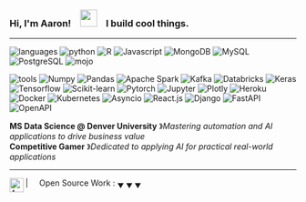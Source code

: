 ### Hi, I'm Aaron! &nbsp;&nbsp; <img src="https://media.giphy.com/media/hvRJCLFzcasrR4ia7z/giphy.gif" width="30"/> &nbsp;&nbsp; I build cool things.</sup>

----

![languages](https://img.shields.io/static/v1?label=&message=languages:&color=555&style=flat-square)
![python](https://img.shields.io/static/v1?logo=python&label=&message=python&color=111&logoColor=AAA&style=flat-square&link=)
![R](https://img.shields.io/static/v1?logo=R&label=&message=R&color=111&logoColor=AAA&style=flat-square&link=)
![Javascript](https://img.shields.io/static/v1?logo=Javascript&label=&message=Javascript&color=111&logoColor=AAA&style=flat-square&link=)
![MongoDB](https://img.shields.io/static/v1?logo=MongoDB&label=&message=MongoDB&color=111&logoColor=AAA&style=flat-square&link=)
![MySQL](https://img.shields.io/static/v1?logo=MySQL&label=&message=MySQL&color=111&logoColor=AAA&style=flat-square&link=)
![PostgreSQL](https://img.shields.io/static/v1?logo=postgresql&label=&message=postgresql&color=111&logoColor=AAA&style=flat-square&link=)
![mojo](https://img.shields.io/static/v1?logo=Fireship&label=&message=mojo&color=111&logoColor=AAA&style=flat-square&link=)


![tools](https://img.shields.io/static/v1?label=&message=tools:&color=555&style=flat-square)
![Numpy](https://img.shields.io/static/v1?logo=Numpy&label=&message=Numpy&color=111&logoColor=AAA&style=flat-square&link=)
![Pandas](https://img.shields.io/static/v1?logo=Pandas&label=&message=Pandas&color=111&logoColor=AAA&style=flat-square&link=)
![Apache Spark](https://img.shields.io/badge/apache%20spark-%23E25A1C.svg?&style=flat-square&logo=apache%20spark&logoColor=white&color=111)
![Kafka](https://img.shields.io/static/v1?logo=Kafka&label=&message=Kafka&color=111&logoColor=AAA&style=flat-square&link=)
![Databricks](https://img.shields.io/badge/databricks-%23FF3621.svg?&style=flat-square&logo=databricks&logoColor=white&color=111)
![Keras](https://img.shields.io/badge/keras-%23D00000.svg?&style=flat-square&logo=keras&logoColor=white&color=111)
![Tensorflow](https://img.shields.io/badge/tensorflow-%23FF6F00.svg?&style=flat-square&logo=tensorflow&logoColor=white&color=111)
![Scikit-learn](https://img.shields.io/badge/scikit--learn-%23F7931E.svg?&style=flat-square&logo=scikit-learn&logoColor=white&color=111)
![Pytorch](https://img.shields.io/badge/pytorch-%23EE4C2C.svg?&style=flat-square&logo=pytorch&logoColor=white&color=111)
![Jupyter](https://img.shields.io/static/v1?logo=Jupyter&label=&message=Jupyter&color=111&logoColor=AAA&style=flat-square)
![Plotly](https://img.shields.io/static/v1?logo=Plotly&label=&message=Plotly&color=111&logoColor=AAA&style=flat-square&link=)
![Heroku](https://img.shields.io/badge/Heroku-430098?style=flat-square&logo=heroku&logoColor=white&color=111)
![Docker](https://img.shields.io/static/v1?logo=docker&label=&message=docker&color=111&logoColor=AAA&style=flat-square)
![Kubernetes](https://img.shields.io/static/v1?logo=Kubernetes&label=&message=Kubernetes&color=111&logoColor=AAA&style=flat-square&link=)
![Asyncio](https://img.shields.io/static/v1?label=&message=Asyncio&color=111&style=flat-square)
![React.js](https://img.shields.io/static/v1?label=&message=React.js&color=111&style=flat-square&logo=React&logoColor=AAA)
![Django](https://img.shields.io/static/v1?label=&message=Django&color=111&style=flat-square&logo=Django&logoColor=white)
![FastAPI](https://img.shields.io/static/v1?label=&message=FastAPI&color=111&style=flat-square&logo=FastAPI&logoColor=AAA)
![OpenAPI](https://img.shields.io/static/v1?label=&message=OpenAPI&color=111&style=flat-square&logo=OpenAPI-Initiative&logoColor=AAA)

**MS Data Science @ Denver University** &#12299;_Mastering automation and AI applications to drive business value_
<br/>
**Competitive Gamer** &#12299;_Dedicated to applying AI for practical real-world applications_
<br/>

----
<a href="https://linkedin.com/in/aaron-stopher">
  <img align="left" alt="Aaron's LinkedIn" width="25px" src="https://www.svgrepo.com/show/75820/linkedin.svg"/>
</a>

| &nbsp;&nbsp;&nbsp; Open Source Work : <sub>&#9660; &#9660; &#9660;</sub>

